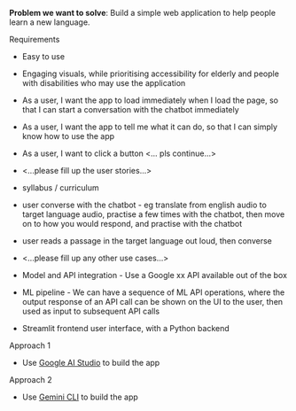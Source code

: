 **Problem we want to solve**: Build a simple web application to help people learn a new language.

Requirements
- Easy to use
- Engaging visuals, while prioritising accessibility for elderly and people with disabilities who may use the application
- As a user, I want the app to load immediately when I load the page, so that I can start a conversation with the chatbot immediately
- As a user, I want the app to tell me what it can do, so that I can simply know how to use the app
- As a user, I want to click a button <... pls continue...>
- <...please fill up the user stories...>
- syllabus / curriculum
- user converse with the chatbot - eg translate from english audio to target language audio, practise a few times with the chatbot, then move on to how you would respond, and practise with the chatbot
- user reads a passage in the target language out loud, then converse
- <...please fill up any other use cases...>

- Model and API integration - Use a Google xx API available out of the box
- ML pipeline - We can have a sequence of ML API operations, where the output response of an API call can be shown on the UI to the user, then used as input to subsequent API calls
- Streamlit frontend user interface, with a Python backend



Approach 1
- Use [Google AI Studio](https://aistudio.google.com/apps) to build the app

Approach 2
- Use [Gemini CLI](https://github.com/google-gemini/gemini-cli) to build the app



